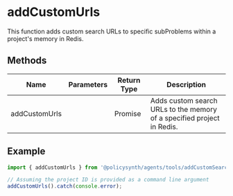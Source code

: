 # addCustomUrls

This function adds custom search URLs to specific subProblems within a project's memory in Redis.

## Methods

| Name         | Parameters | Return Type | Description                                                                 |
|--------------|------------|-------------|-----------------------------------------------------------------------------|
| addCustomUrls |            | Promise<void> | Adds custom search URLs to the memory of a specified project in Redis. |

## Example

```typescript
import { addCustomUrls } from '@policysynth/agents/tools/addCustomSearchUrls.js';

// Assuming the project ID is provided as a command line argument
addCustomUrls().catch(console.error);
```